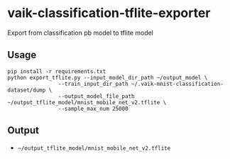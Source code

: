 # vaik-classification-tflite-exporter

Export from classification pb model to tflite model

## Usage

```shell
pip install -r requirements.txt
python export_tflite.py --input_model_dir_path ~/output_model \
                --train_input_dir_path ~/.vaik-mnist-classification-dataset/dump \
                --output_model_file_path ~/output_tflite_model/mnist_mobile_net_v2.tflite \
                --sample_max_num 25000
```

## Output

- ```~/output_tflite_model/mnist_mobile_net_v2.tflite```